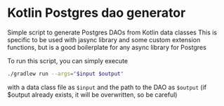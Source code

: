 # Kotlin Postgres dao generator
Simple script to generate Postgres DAOs from Kotlin data classes
This is specific to be used with jasync library and some custom extension functions, but is a good boilerplate for any async library for Postgres

To run this script, you can simply execute
```bash
./gradlew run --args="$input $output"
```
with a data class file as `$input` and the path to the DAO as `$output` (if $output already exists, it will be overwritten, so be careful)